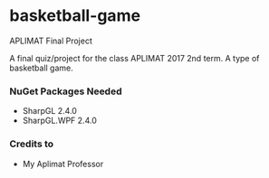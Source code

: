 # basketball-game
APLIMAT Final Project

A final quiz/project for the class APLIMAT 2017 2nd term.
A type of basketball game.

### NuGet Packages Needed
- SharpGL 2.4.0
- SharpGL.WPF 2.4.0

### Credits to
- My Aplimat Professor
